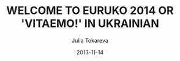 ---
title: "WELCOME TO EURUKO 2014 OR 'VITAEMO!' IN UKRAINIAN"
author: "Julia Tokareva"
date: "2013-11-14"
cover: ""
ava: "blog/avatars/yulia.jpg"
post: "You've already been here (at the conference, I mean)... If not, you don't want to miss it this time!


EuRuKo 2014 is going to happen and nothing will stop it! On 20th—21st of June come to Kyiv International Center of Culture and Arts. That's a splendid venue for the fellow Rubyists who are going to visit EuRuKo 2014.


Before you start out, be sure that you'll be welcomed, expected, appreciated and certainly pleased to hit Kyiv, a great destination of the upcoming EuRuKo. Our team is preparing everything needed to repeat and expand last year's success, including sightseeing options and the afterparty place.


Speaking about the team, to make you feel safe and trustful, we are experts successfully running thе developers conferences, meetups and RailsGirls events for years on end.


![Vlad](blog/avatars/vlad.jpg) 
![Natalia](blog/avatars/natalia.jpg) 
![Yulia](blog/avatars/yulia.jpg)


As you might have used to, you will love the next event  too. And we'll keep you posted here on all updates.


If any brilliant idea has stricken you (or you just want to say hello), mail us at hi@euruko2014.org or tweet at @euruko."
---